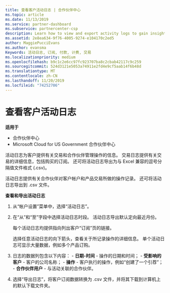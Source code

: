 ```yaml
---
title: 查看客户活动日志 | 合作伙伴中心
ms.topic: article
ms.date: 11/13/2019
ms.service: partner-dashboard
ms.subservice: partnercenter-csp
description: Learn how to view and export activity logs to gain insight on customer account transactions and other customer-related partner management activities.
ms.assetid: 2e8ea634-9f76-4005-9274-e104170c2ed5
author: MaggiePucciEvans
ms.author: evansma
Keywords: 活动日志, 订阅, 付款, 计费, 交易
ms.localizationpriority: medium
ms.openlocfilehash: b9c1c2e6cc97fc923707ba8c2cbab42117c9c259
ms.sourcegitcommit: 524d3121e5053a74911e2fd4e9cf5aab14f6b48d
ms.translationtype: MT
ms.contentlocale: zh-CN
ms.lasthandoff: 11/20/2019
ms.locfileid: "74252706"
---
```

# <a name="view-customer-activity-logs"></a>查看客户活动日志

**适用于**

-  合作伙伴中心
-  Microsoft Cloud for US Government 合作伙伴中心


活动日志为客户提供有关交易和合作伙伴管理操作的信息。 交易日志提供有关交易的详细信息，包括购买的订阅。 还可将活动日志导出为与 Excel 兼容的逗号分隔值文件格式 (.csv)。

活动日志提供有关合作伙伴对客户帐户和产品交易所做的操作记录。 还可将活动日志导出到 .csv 文件。

**查看和导出活动日志**

1.  从“帐户设置”菜单中，选择“活动日志”。
2.  在“从”和“至”字段中选择活动日志时段。 活动日志导出默认定向最近月份。

    每个活动日志均提供指向列出客户“订阅”页的链接。

    选择任意活动日志的向下箭头，查看关于所记录操作的详细信息。 单个活动日志可显示大量数据，例如多个产品订购。

3.   日志的数据列包含以下内容：
    -   **日期-时间** - 操作的日期和时间；
    -   **受影响的客户** - 客户的公司名称；
    -   **操作** - 客户执行的操作，例如“创建了一个引荐”；
    -   **合作伙伴用户** - 与活动关联的合作伙伴。

4.  选择“导出日志”，将客户订阅数据转换为 .csv 文件，并将其下载到计算机上的默认下载文件夹。
    
 

 



